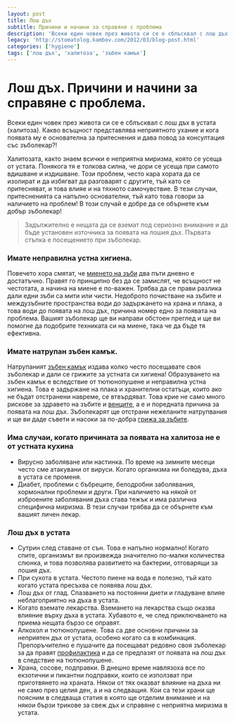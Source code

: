 ```yaml
---
layout: post
title: Лош дъх
subtitle: Причини и начини за справяне с проблема
description: 'Всеки един човек през живота си се е сблъсквал с лош дъх в устата (халитоза). Какво всъщност представлява неприятното ухание и кога появата му е основателна за притеснения и дава повод за консултация със зъболекар?!'
legacy: 'http://stomatolog.kambov.com/2012/03/blog-post.html'
categories: ['hygiene']
tags: ['лош дъх', 'халитоза', 'зъбен камък']
---
```

# Лош дъх. Причини и начини за справяне с проблема.

Всеки един човек през живота си се е сблъсквал с лош дъх в устата (халитоза). Какво всъщност представлява неприятното ухание и кога появата му е основателна за притеснения и дава повод за консултация със зъболекар?!

Халитозата, както знаем всички е неприятна миризма, която се усеща от устата. Понякога тя е толкова силна, че дори се усеща при самото вдишване и издишване. Този проблем, често кара хората да се изолират и да избягват да разговарят с другите, тъй като се притесняват, и това влияе и на тяхното самочувствие. В тези случаи, притесненията са напълно основателни, тъй като това говори за наличието на проблем! В този случай е добре да се обърнете към добър зъболекар!

> Задължително е нещата да се вземат под сериозно внимание и да бъде установен източника за появата на лошия дъх. Първата стъпка е посещението при зъболекар.

### Имате неправилна устна хигиена. 

Повечето хора смятат, че [миенето на зъби](../стоматология/четка-за-зъби.html "Техника на миене на зъбите") два пъти дневно е достатъчно. Правят го принципно без да се замислят, че всъщност не честотата, а начина на миене е по-важен. Трябва да се прави разлика дали едни зъби са мити или чисти. Недоброто почистване на зъбите и междузъбните пространства води до задържането на храна и плака, а това води до появата на лош дъх, причина номер едно за появата на проблема. Вашият зъболекар ще ви направи обстоен преглед и ще ви помогне да подобрите техниката си на миене, така че да бъде тя ефективна.

### Имате натрупан зъбен камък. 

Натрупаният [зъбен камък](../зъболекар/услуги/почистване-на-зъбен-камък.html "Почистване на зъбен камък") издава колко често посещавате своя зъболекар и дали се грижите за устната си хигиена! Образуването на зъбен камък е вследствие от тютюнопушене и неправилна устна хигиена. Това е задържане на плака и хранителни остатъци, които ако не бъдат отстранени навреме, се втвърдяват. Това крие не само много рискове за здравето на зъбите и [венците](../зъболекар/услуги/лечение-на-венци.html "Лечение на венците"), а е и поредната причина за появата на лош дъх. Зъболекарят ще отстрани нежеланите натрупвания и ще ви даде съвети и насоки за по-добра [грижа за зъбите](../стоматология/грижа-за-зъбите.html "Цялостна грижа за зъбите").

### Има случаи, когато причината за появата на халитоза не е от устната кухина

- Вирусно заболяване или настинка. По време на зимните месеци често сме атакувани от вируси. Когато организма ни боледува, дъха в устата се променя.
- Диабет, проблеми с бъбреците, белодробни заболявания, хормонални проблеми и други. При наличието на някой от изброените заболявания дъха става тежък и има различна специфична миризма. В тези случаи трябва да се обърнете към вашият личен лекар.

### Лош дъх в устата

- Сутрин след ставане от сън. Това е напълно нормално! Когато спите, организмът ви произвежда значително по-малки количества слюнка, и това позволява развитието на бактерии, отговарящи за лошия дъх.
- При сухота в устата. Честото пиене на вода е полезно, тъй като когато устата пресъхва се появява лош дъх.
- Лош дъх от глад. Спазването на постоянни диети и гладуване влияе неблагоприятно на дъха в устата.
- Когато вземате лекарства. Вземането на лекарства също оказва влияние върху дъха в устата. Хубавото е, че след приключването на приема нещата бързо се оправят.
- Алкохол и тютюнопушене. Това са две основни причини за неприятен дъх от устата, особено когато са в комбинация. Препоръчително е пушачите да посещават редовно своя зъболекар за да правят [профилактика](../зъболекар/стоматологична-профилактика.html "Редовната профилактика на зъбите е задължителна") и да се предпазят от появата на лош дъх в следствие на тютюнопушене.
- Храна, сосове, подправки. В днешно време навлязоха все по екзотични и пикантни подправки, които се използват при приготвянето на храната. Някои от тях оказват влияние на дъха ни не само през целия ден, а и на следващия. Кои са тези храни ще поясним в следваща статия в кoято ще отделим внимание и на някои бързи трикове за свеж дъх и справяне с неприятна миризма в устата.
